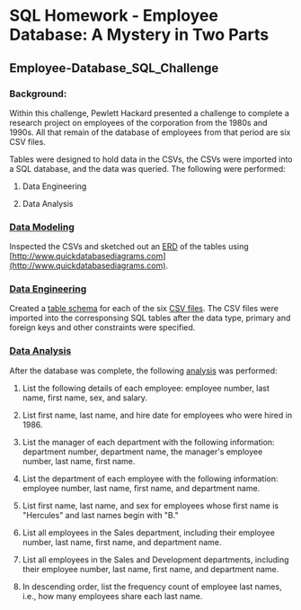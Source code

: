 # SQL Homework - Employee Database: A Mystery in Two Parts

## Employee-Database_SQL_Challenge

### Background:

Within this challenge, Pewlett Hackard presented a challenge to complete a research project on employees of the corporation from the 1980s and 1990s. All that remain of the database of employees from that period are six CSV files.

Tables were designed to hold data in the CSVs, the CSVs were imported into a SQL database, and the data was queried. The following were performed:

1. Data Engineering

2. Data Analysis

### [Data Modeling](https://github.com/SusanCThomas/Employee-Database_SQL_Challenge/tree/main/Data_Modeling)

Inspected the CSVs and sketched out an [ERD](https://github.com/SusanCThomas/Employee-Database_SQL_Challenge/blob/main/Data_Modeling/QuickDBD-ERD.png) of the tables using [http://www.quickdatabasediagrams.com](http://www.quickdatabasediagrams.com).

### [Data Engineering](https://github.com/SusanCThomas/Employee-Database_SQL_Challenge/tree/main/Data_Engineering)

Created a [table schema](https://github.com/SusanCThomas/Employee-Database_SQL_Challenge/blob/main/Data_Engineering/Schema.sql) for each of the six [CSV files](https://github.com/SusanCThomas/Employee-Database_SQL_Challenge/tree/main/Data). The CSV files were imported into the corresponsing SQL tables after the data type, primary and foreign keys and other constraints were specified. 

### [Data Analysis](https://github.com/SusanCThomas/Employee-Database_SQL_Challenge/tree/main/Analysis)

After the database was complete, the following [analysis](https://github.com/SusanCThomas/Employee-Database_SQL_Challenge/blob/main/Analysis/EmployeeData_Analysis.sql) was performed:

1. List the following details of each employee: employee number, last name, first name, sex, and salary.

2. List first name, last name, and hire date for employees who were hired in 1986.

3. List the manager of each department with the following information: department number, department name, the manager's employee number, last name, first name.

4. List the department of each employee with the following information: employee number, last name, first name, and department name.

5. List first name, last name, and sex for employees whose first name is "Hercules" and last names begin with "B."

6. List all employees in the Sales department, including their employee number, last name, first name, and department name.

7. List all employees in the Sales and Development departments, including their employee number, last name, first name, and department name.

8. In descending order, list the frequency count of employee last names, i.e., how many employees share each last name.


